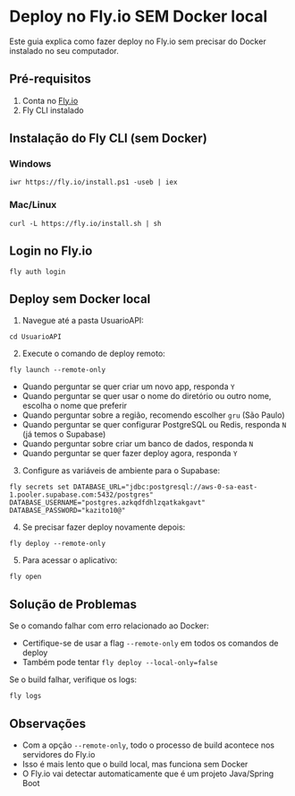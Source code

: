 # Deploy no Fly.io SEM Docker local

Este guia explica como fazer deploy no Fly.io sem precisar do Docker instalado no seu computador.

## Pré-requisitos

1. Conta no [Fly.io](https://fly.io)
2. Fly CLI instalado

## Instalação do Fly CLI (sem Docker)

### Windows
```
iwr https://fly.io/install.ps1 -useb | iex
```

### Mac/Linux
```
curl -L https://fly.io/install.sh | sh
```

## Login no Fly.io

```
fly auth login
```

## Deploy sem Docker local

1. Navegue até a pasta UsuarioAPI:

```
cd UsuarioAPI
```

2. Execute o comando de deploy remoto:

```
fly launch --remote-only
```

- Quando perguntar se quer criar um novo app, responda `Y`
- Quando perguntar se quer usar o nome do diretório ou outro nome, escolha o nome que preferir
- Quando perguntar sobre a região, recomendo escolher `gru` (São Paulo)
- Quando perguntar se quer configurar PostgreSQL ou Redis, responda `N` (já temos o Supabase)
- Quando perguntar sobre criar um banco de dados, responda `N`
- Quando perguntar se quer fazer deploy agora, responda `Y`

3. Configure as variáveis de ambiente para o Supabase:

```
fly secrets set DATABASE_URL="jdbc:postgresql://aws-0-sa-east-1.pooler.supabase.com:5432/postgres" DATABASE_USERNAME="postgres.azkqdfdhlzqatkakgavt" DATABASE_PASSWORD="kazito10@"
```

4. Se precisar fazer deploy novamente depois:

```
fly deploy --remote-only
```

5. Para acessar o aplicativo:

```
fly open
```

## Solução de Problemas

Se o comando falhar com erro relacionado ao Docker:
- Certifique-se de usar a flag `--remote-only` em todos os comandos de deploy
- Também pode tentar `fly deploy --local-only=false`

Se o build falhar, verifique os logs:
```
fly logs
```

## Observações

- Com a opção `--remote-only`, todo o processo de build acontece nos servidores do Fly.io
- Isso é mais lento que o build local, mas funciona sem Docker
- O Fly.io vai detectar automaticamente que é um projeto Java/Spring Boot 
